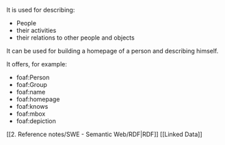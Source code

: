 It is used for describing:
- People
- their activities
- their relations to other people and objects

It can be used for building a homepage of a person and describing himself.

It offers, for example:
- foaf:Person
- foaf:Group
- foaf:name
- foaf:homepage
- foaf:knows
- foaf:mbox
- foaf:depiction

[[2. Reference notes/SWE - Semantic Web/RDF|RDF]]
[[Linked Data]]